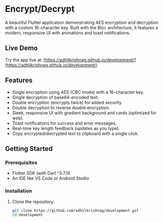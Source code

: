 # Encrypt/Decrypt

A beautiful Flutter application demonstrating AES encryption and decryption with a custom 16-character key. Built with the Bloc architecture, it features a modern, responsive UI with animations and toast notifications.

## Live Demo
Try the app live at: [https://adhilkrishnag.github.io/development/](https://adhilkrishnag.github.io/development/)

## Features
- Single encryption using AES (CBC mode) with a 16-character key.
- Single decryption of base64-encoded text.
- Double encryption (encrypts twice) for added security.
- Double decryption to reverse double encryption.
- Sleek, responsive UI with gradient background and cards (optimized for web).
- Toast notifications for success and error messages.
- Real-time key length feedback (updates as you type).
- Copy encrypted/decrypted text to clipboard with a single click.

## Getting Started

### Prerequisites
- Flutter SDK (with Dart ^3.7.0)
- An IDE like VS Code or Android Studio

### Installation
1. Clone the repository:
   ```bash
   git clone https://github.com/adhilkrishnag/development.git
   cd development